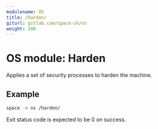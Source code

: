 ```yaml
---
modulename: OS
title: /harden/
giturl: gitlab.com/space-sh/os
weight: 200
---
```

# OS module: Harden

Applies a set of security processes to harden the machine.


## Example

```sh
space -m os /harden/
```

Exit status code is expected to be 0 on success.
